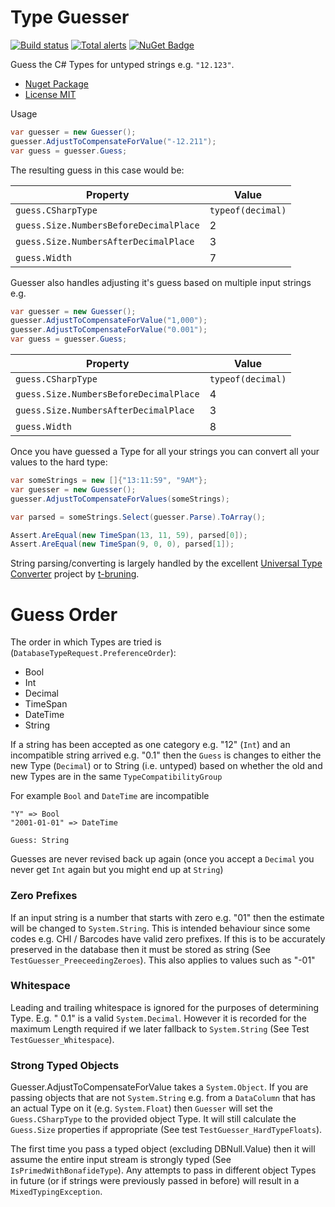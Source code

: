 # Type Guesser

[![Build status](https://github.com/HicServices/TypeGuesser/workflows/Build/badge.svg)](https://github.com/HicServices/TypeGuesser/actions?query=workflow%3ABuild) [![Total alerts](https://img.shields.io/lgtm/alerts/g/HicServices/TypeGuesser.svg?logo=lgtm&logoWidth=18)](https://lgtm.com/projects/g/HicServices/TypeGuesser/alerts/)  [![NuGet Badge](https://buildstats.info/nuget/HIC.TypeGuesser)](https://buildstats.info/nuget/HIC.TypeGuesser)

Guess the C# Types for untyped strings e.g. `"12.123"`.

- [Nuget Package](https://www.nuget.org/packages/HIC.TypeGuesser/)
- [License MIT](./LICENSE)

Usage

```csharp
var guesser = new Guesser();
guesser.AdjustToCompensateForValue("-12.211");
var guess = guesser.Guess;
```

The resulting guess in this case would be:

|Property  | Value |
|-------|----|
|   `guess.CSharpType`| `typeof(decimal)` |
|   `guess.Size.NumbersBeforeDecimalPlace` | 2 |
|   `guess.Size.NumbersAfterDecimalPlace`| 3 |
|   `guess.Width` | 7 |


Guesser also handles adjusting it's guess based on multiple input strings e.g.


```csharp
var guesser = new Guesser();
guesser.AdjustToCompensateForValue("1,000");
guesser.AdjustToCompensateForValue("0.001");
var guess = guesser.Guess;
```

|Property  | Value |
|-------|----|
|   `guess.CSharpType`| `typeof(decimal)` |
|   `guess.Size.NumbersBeforeDecimalPlace` | 4 |
|   `guess.Size.NumbersAfterDecimalPlace`| 3 |
|   `guess.Width` | 8 |

Once you have guessed a Type for all your strings you can convert all your values to the hard type:

```csharp
var someStrings = new []{"13:11:59", "9AM"};
var guesser = new Guesser();
guesser.AdjustToCompensateForValues(someStrings);

var parsed = someStrings.Select(guesser.Parse).ToArray();

Assert.AreEqual(new TimeSpan(13, 11, 59), parsed[0]);
Assert.AreEqual(new TimeSpan(9, 0, 0), parsed[1]);
```

String parsing/converting is largely handled by the excellent [Universal Type Converter](https://github.com/t-bruning/UniversalTypeConverter) project by [t-bruning](https://github.com/t-bruning).

# Guess Order
The order in which Types are tried is (`DatabaseTypeRequest.PreferenceOrder`):

- Bool
- Int
- Decimal
- TimeSpan
- DateTime 
- String

If a string has been accepted as one category e.g. "12" (`Int`) and an incompatible string arrived e.g. "0.1" then the `Guess` is changes to either the new Type (`Decimal`) or to String (i.e. untyped) based on whether the old and new Types are in the same `TypeCompatibilityGroup`

For example `Bool` and `DateTime` are incompatible

```
"Y" => Bool
"2001-01-01" => DateTime

Guess: String
```

Guesses are never revised back up again (once you accept a `Decimal` you never get `Int` again but you might end up at `String`)

### Zero Prefixes
If an input string is a number that starts with zero e.g. "01" then the estimate will be changed to `System.String`.  This is intended behaviour since some codes e.g. CHI / Barcodes have valid zero prefixes.  If this is to be accurately preserved in the database then it must be stored as string (See `TestGuesser_PreeceedingZeroes`).  This also applies to values such as "-01"

### Whitespace
Leading and trailing whitespace is ignored for the purposes of determining Type.  E.g. " 0.1" is a valid `System.Decimal`.  However it is recorded for the maximum Length required if we later fallback to `System.String` (See Test `TestGuesser_Whitespace`).

### Strong Typed Objects

Guesser.AdjustToCompensateForValue takes a `System.Object`.  If you are passing objects that are not `System.String` e.g. from a `DataColumn` that has an actual Type on it (e.g. `System.Float`) then `Guesser` will set the `Guess.CSharpType` to the provided object Type.  It will still calculate the `Guess.Size` properties if appropriate (See test `TestGuesser_HardTypeFloats`).

The first time you pass a typed object (excluding DBNull.Value) then it will assume the entire input stream is strongly typed (See `IsPrimedWithBonafideType`).  Any attempts to pass in different object Types in future (or if strings were previously passed in before) will result in a `MixedTypingException`.
